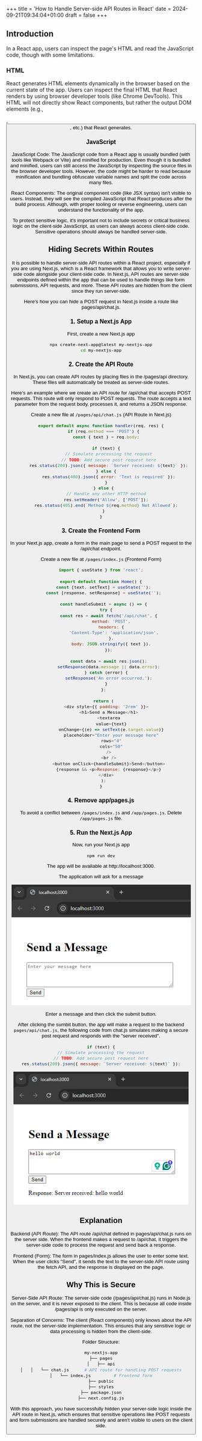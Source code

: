+++
title = 'How to  Handle Server-side API Routes in React'
date = 2024-09-21T09:34:04+01:00
draft = false
+++

## Introduction

In a React app, users can inspect the page's HTML and read the JavaScript code, though with some limitations.

### HTML

React generates HTML elements dynamically in the browser based on the current state of the app. Users can inspect the final HTML that React renders by using browser developer tools (like Chrome DevTools). This HTML will not directly show React components, but rather the output DOM elements (e.g., <div>, <button>, etc.) that React generates.

### JavaScript

JavaScript Code: The JavaScript code from a React app is usually bundled (with tools like Webpack or Vite) and minified for production. Even though it is bundled and minified, users can still access the JavaScript by inspecting the source files in the browser developer tools. However, the code might be harder to read because minification and bundling obfuscate variable names and split the code across many files.

React Components: The original component code (like JSX syntax) isn't visible to users. Instead, they will see the compiled JavaScript that React produces after the build process. Although, with proper tooling or reverse engineering, users can understand the functionality of the app.

To protect sensitive logic, it's important not to include secrets or critical business logic on the client-side JavaScript, as users can always access client-side code. Sensitive operations should always be handled server-side.

## Hiding Secrets Within Routes

It is possible to handle server-side API routes within a React project, especially if you are using Next.js, which is a React framework that allows you to write server-side code alongside your client-side code. In Next.js, API routes are server-side endpoints defined within the app that can be used to handle things like form submissions, API requests, and more. These API routes are hidden from the client since they run server-side.

Here’s how you can hide a POST request in Next.js inside a route like pages/api/chat.js.

### 1. Setup a Next.js App

First, create a new Next.js app

```bash
npx create-next-app@latest my-nextjs-app
cd my-nextjs-app
```

### 2. Create the API Route

In Next.js, you can create API routes by placing files in the /pages/api directory. These files will automatically be treated as server-side routes.

Here’s an example where we create an API route for /api/chat that accepts POST requests. This route will only respond to POST requests. The route accepts a text parameter from the request body, processes it, and returns a JSON response.

Create a new file at `/pages/api/chat.js`  (API Route in Next.js)

```js
export default async function handler(req, res) {
  if (req.method === 'POST') {
    const { text } = req.body;

    if (text) {
      // Simulate processing the request
      // TODO: Add secure post request here
      res.status(200).json({ message: `Server received: ${text}` });
    } else {
      res.status(400).json({ error: 'Text is required' });
    }
  } else {
    // Handle any other HTTP method
    res.setHeader('Allow', ['POST']);
    res.status(405).end(`Method ${req.method} Not Allowed`);
  }
}
```

### 3. Create the Frontend Form

In your Next.js app, create a form in the main page to send a POST request to the /api/chat endpoint.

Create a new file at `/pages/index.js` (Frontend Form)

```js
import { useState } from 'react';

export default function Home() {
  const [text, setText] = useState('');
  const [response, setResponse] = useState('');

  const handleSubmit = async () => {
    try {
      const res = await fetch('/api/chat', {
        method: 'POST',
        headers: {
          'Content-Type': 'application/json',
        },
        body: JSON.stringify({ text }),
      });

      const data = await res.json();
      setResponse(data.message || data.error);
    } catch (error) {
      setResponse('An error occurred.');
    }
  };

  return (
    <div style={{ padding: '2rem' }}>
      <h1>Send a Message</h1>
      <textarea
        value={text}
        onChange={(e) => setText(e.target.value)}
        placeholder="Enter your message here"
        rows="4"
        cols="50"
      />
      <br />
      <button onClick={handleSubmit}>Send</button>
      {response && <p>Response: {response}</p>}
    </div>
  );
}
```

### 4. Remove app/pages.js

To avoid a conflict between `/pages/index.js` and `/app/pages.js`. Delete `/app/pages.js` file.

### 5. Run the Next.js App

Now, run your Next.js app

```bash
npm run dev
```

The app will be available at http://localhost:3000.

The application will ask for a message

![app1](image.png)

Enter a message and then click the submit button.

After clicking the sumbit button, the app will make a request to the backend `pages/api/chat.js`, the following code from chat.js simulates making a secure post request and responds with the "server received".

```js
if (text) {
// Simulate processing the request
// TODO: Add secure post request here
res.status(200).json({ message: `Server received: ${text}` });
```

![app2](image-1.png)

## Explanation

Backend (API Route): The API route /api/chat defined in pages/api/chat.js runs on the server side. When the frontend makes a request to /api/chat, it triggers the server-side code to process the request and send back a response.

Frontend (Form): The form in pages/index.js allows the user to enter some text. When the user clicks "Send", it sends the text to the server-side API route using the fetch API, and the response is displayed on the page.

## Why This is Secure

Server-Side API Route: The server-side code (/pages/api/chat.js) runs in Node.js on the server, and it is never exposed to the client. This is because all code inside /pages/api is only executed on the server.

Separation of Concerns: The client (React components) only knows about the API route, not the server-side implementation. This ensures that any sensitive logic or data processing is hidden from the client-side.

Folder Structure:

```bash
my-nextjs-app
├── pages
│   ├── api
│   │   └── chat.js      # API route for handling POST requests
│   └── index.js         # Frontend form
├── public
├── styles
├── package.json
├── next.config.js
```

With this approach, you have successfully hidden your server-side logic inside the API route in Next.js, which ensures that sensitive operations like POST requests and form submissions are handled securely and aren't visible to users on the client side.
